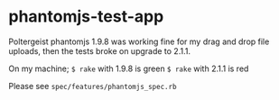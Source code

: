 # phantomjs-test-app

Poltergeist phantomjs 1.9.8 was working fine for my drag and drop file uploads, then the tests broke on upgrade to 2.1.1.

On my machine;
```$ rake``` with 1.9.8 is green
```$ rake``` with 2.1.1 is red

Please see ```spec/features/phantomjs_spec.rb```
